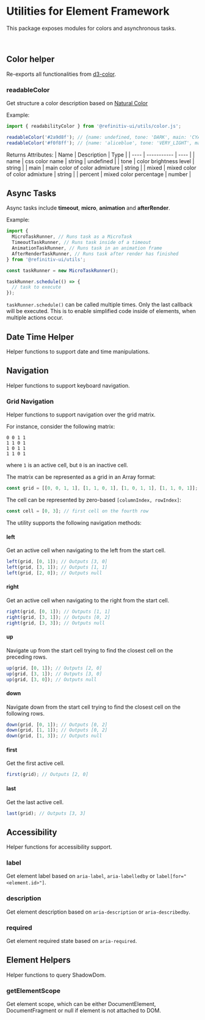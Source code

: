 # Utilities for Element Framework

This package exposes modules for colors and asynchronous tasks.

<br>

## Color helper
Re-exports all functionalities from [d3-color](https://www.npmjs.com/package/d3-color).
### readableColor
Get structure a color description based on [Natural Color](https://www.w3schools.com/colors/colors_ncol.asp)

Example:
```javascript
import { readabilityColor } from '@refinitiv-ui/utils/color.js';

readableColor('#2a9d8f'); // {name: undefined, tone: 'DARK', main: 'CYAN', mixed: 'GREEN', percent: 12}
readableColor('#f0f8ff'); // {name: 'aliceblue', tone: 'VERY_LIGHT', main: 'CYAN', mixed: 'BLUE', percent: 47}
```
Returns Attributes:
| Name    | Description | Type |
| ----    | ----------- | ---- |
| name    | css color name            |  string \| undefined    |
| tone    | color brightness level           |  string    |
| main    | main color of color admixture            |  string    |
| mixed   | mixed color of color admixture   |  string    |
| percent | mixed color percentage             |  number    |

## Async Tasks

Async tasks include **timeout**, **micro**, **animation** and **afterRender**.

Example:

```js
import {
  MicroTaskRunner, // Runs task as a MicroTask
  TimeoutTaskRunner, // Runs task inside of a timeout
  AnimationTaskRunner, // Runs task in an animation frame
  AfterRenderTaskRunner, // Runs task after render has finished
} from '@refinitiv-ui/utils';

const taskRunner = new MicroTaskRunner();

taskRunner.schedule(() => {
  // task to execute
});
```

`taskRunner.schedule()` can be called multiple times. Only the last callback will be executed.
This is to enable simplified code inside of elements, when multiple actions occur.

## Date Time Helper
Helper functions to support date and time manipulations.

## Navigation
Helper functions to support keyboard navigation.

### Grid Navigation
Helper functions to support navigation over the grid matrix.

For instance, consider the following matrix:

```text
0 0 1 1
1 1 0 1
1 0 1 1
1 1 0 1
```

where `1` is an active cell, but `0` is an inactive cell.

The matrix can be represented as a grid in an Array format:

```javascript
const grid = [[0, 0, 1, 1], [1, 1, 0, 1], [1, 0, 1, 1], [1, 1, 0, 1]];
```

The cell can be represented by zero-based `[columnIndex, rowIndex]`:

```javascript
const cell = [0, 3]; // first cell on the fourth row
```

The utility supports the following navigation methods:

#### left
Get an active cell when navigating to the left from the start cell.

```javascript
left(grid, [0, 1]); // Outputs [3, 0]
left(grid, [3, 1]); // Outputs [1, 1]
left(grid, [2, 0]); // Outputs null
```

#### right
Get an active cell when navigating to the right from the start cell.

```javascript
right(grid, [0, 1]); // Outputs [1, 1]
right(grid, [3, 1]); // Outputs [0, 2]
right(grid, [3, 3]); // Outputs null
```

#### up
Navigate up from the start cell trying to find the closest cell on the preceding rows.

```javascript
up(grid, [0, 1]); // Outputs [2, 0]
up(grid, [3, 1]); // Outputs [3, 0]
up(grid, [3, 0]); // Outputs null
```

#### down
Navigate down from the start cell trying to find the closest cell on the following rows.

```javascript
down(grid, [0, 1]); // Outputs [0, 2]
down(grid, [1, 1]); // Outputs [0, 2]
down(grid, [1, 3]); // Outputs null
```

#### first
Get the first active cell.

```javascript
first(grid); // Outputs [2, 0]
```

#### last
Get the last active cell.

```javascript
last(grid); // Outputs [3, 3]
```

## Accessibility
Helper functions for accessibility support.

### label
Get element label based on `aria-label`, `aria-labelledby` or `label[for="<element.id>"]`.

### description
Get element description based on `aria-description` or `aria-describedby`.

### required
Get element required state based on `aria-required`.

## Element Helpers
Helper functions to query ShadowDom.

### getElementScope
Get element scope, which can be either DocumentElement, DocumentFragment or null if element is not attached to DOM.
